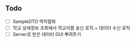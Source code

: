 ## Todo

- [ ] SampleDTO 역직렬화
- [ ] 학교 상세정보 조회에서 학교이름 송신 로직 + 데이터 수신 로직
- [ ] Server로 받은 데이터 GUI 뿌려주기  
